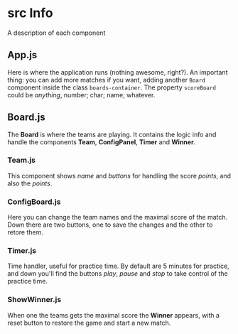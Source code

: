 # src Info

A description of each component

## App.js

Here is where the application runs (nothing awesome, right?). An important thing: you can add more matches if you want, adding
another `Board` component inside the class `boards-container`. The property `scoreBoard` could be _anything_, number; char;
name; whatever.

## Board.js

The **Board** is where the teams are playing. It contains the logic info and handle the components **Team**, **ConfigPanel**, **Timer** and **Winner**.

### Team.js

This component shows _name_ and _buttons_ for handling the score _points_, and also the _points_.

### ConfigBoard.js

Here you can change the team names and the maximal score of the match. Down there are two buttons, one to save the changes and the other to retore them.

### Timer.js

Time handler, useful for practice time. By default are 5 minutes for practice, and down you'll find the buttons _play_, _pause_ and _stop_ to take
control of the practice time.

### ShowWinner.js

When one the teams gets the maximal score the **Winner** appears, with a reset button to restore the game and start a new match.

